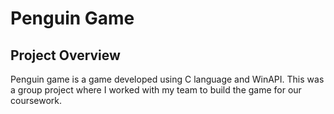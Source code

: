 # Penguin Game

## Project Overview
Penguin game is a game developed using C language and WinAPI. This was a group project where I worked with my team to build the game for our coursework.
